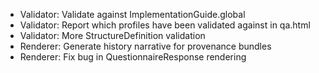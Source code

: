 * Validator: Validate against ImplementationGuide.global
* Validator: Report which profiles have been validated against in qa.html
* Validator: More StructureDefinition validation
* Renderer: Generate history narrative for provenance bundles
* Renderer: Fix bug in QuestionnaireResponse rendering


